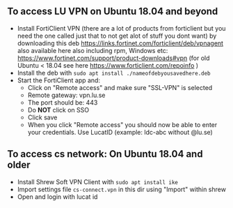 ## To access LU VPN on Ubuntu 18.04 and beyond
* Install FortiClient VPN (there are a lot of products from forticlient but you need the one called just that to not get alot of stuff you dont want) by downloading this deb  https://links.fortinet.com/forticlient/deb/vpnagent also available here also including rpm, Windows etc: https://www.fortinet.com/support/product-downloads#vpn 
(for old Ubuntu < 18.04 see here https://www.forticlient.com/repoinfo  )
* Install the deb with `sudo apt install ./nameofdebyousavedhere.deb`
* Start the FortiClient app and:
  * Click on "Remote access" and make sure "SSL-VPN" is selected 
  * Remote gateway: vpn.lu.se
  * The port should be: 443
  * Do **NOT** click on SSO
  * Click save
  * When you click "Remote access" you should now be able to enter your credentials. Use LucatID (example: ldc-abc without @lu.se)
  
## To access cs network: On Ubuntu 18.04 and older
* Install Shrew Soft VPN Client with `sudo apt install ike`
* Import settings file `cs-connect.vpn` in this dir using "Import" within shrew
* Open and login with lucat id
